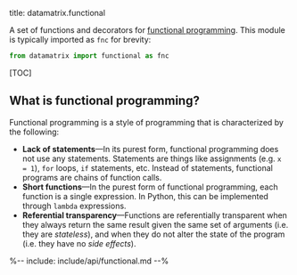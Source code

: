 title: datamatrix.functional

A set of functions and decorators for [functional programming](https://docs.python.org/3.6/howto/functional.html). This module is typically imported as `fnc` for brevity:

```python
from datamatrix import functional as fnc
```


[TOC]

## What is functional programming?

Functional programming is a style of programming that is characterized by the following:

- __Lack of statements__—In its purest form, functional programming does not use any statements. Statements are things like assignments (e.g. `x  = 1`), `for` loops, `if` statements, etc. Instead of statements, functional programs are chains of function calls.
- __Short functions__—In the purest form of functional programming, each function is a single expression. In Python, this can be implemented through `lambda` expressions.
- __Referential transparency__—Functions are referentially transparent when they always return the same result given the same set of arguments (i.e. they are *stateless*), and when they do not alter the state of the program (i.e. they have no *side effects*).

%-- include: include/api/functional.md --%
